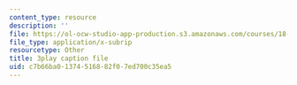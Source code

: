 ```yaml
---
content_type: resource
description: ''
file: https://ol-ocw-studio-app-production.s3.amazonaws.com/courses/18-03sc-differential-equations-fall-2011/c7b66ba01374516882f07ed700c35ea5_sn3orkHWqUQ.vtt
file_type: application/x-subrip
resourcetype: Other
title: 3play caption file
uid: c7b66ba0-1374-5168-82f0-7ed700c35ea5
---
```

